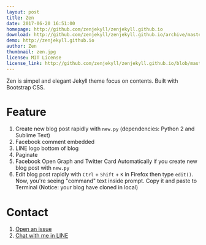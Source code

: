 ```yaml
---
layout: post
title: Zen
date: 2017-06-20 16:51:00
homepage: http://github.com/zenjekyll/zenjekyll.github.io
download: http://github.com/zenjekyll/zenjekyll.github.io/archive/master.zip
demo: http://zenjekyll.github.io
author: Zen
thumbnail: zen.jpg
license: MIT License
license_link: http://github.com/zenjekyll/zenjekyll.github.io/blob/master/LICENSE
---
```


Zen is simpel and elegant Jekyll theme focus on contents. Built with Bootstrap CSS.

# Feature

1. Create new blog post rapidly with `new.py` (dependencies: Python 2 and Sublime Text)
2. Facebook comment embedded
3. LINE logo bottom of blog
4. Paginate
5. Facebook Open Graph and Twitter Card Automatically if you create new blog post with `new.py`
6. Edit blog post rapidly with `Ctrl` + `Shift` + `K` in Firefox then type `edit()`. Now, you're seeing "command" text inside prompt. Copy it and paste to Terminal (Notice: your blog have cloned in local)

# Contact

1. [Open an issue](http://github.com/zenjekyll/zenjekyll.github.io/issues)
2. [Chat with me in LINE](http://line.me/ti/p/~mzaini30)
